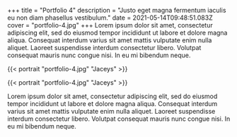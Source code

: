 +++
title = "Portfolio 4"
description = "Justo eget magna fermentum iaculis eu non diam phasellus vestibulum."
date = 2021-05-14T09:48:51.083Z
cover = "portfolio-4.jpg"
+++
Lorem ipsum dolor sit amet, consectetur adipiscing elit, sed do eiusmod tempor incididunt ut labore et dolore magna aliqua. Consequat interdum varius sit amet mattis vulputate enim nulla aliquet. Laoreet suspendisse interdum consectetur libero. Volutpat consequat mauris nunc congue nisi. In eu mi bibendum neque.

{{< portrait "portfolio-4.jpg" "Jaceys" >}}

{{< portrait "portfolio-4.jpg" "Jaceys" >}}

Lorem ipsum dolor sit amet, consectetur adipiscing elit, sed do eiusmod tempor incididunt ut labore et dolore magna aliqua. Consequat interdum varius sit amet mattis vulputate enim nulla aliquet. Laoreet suspendisse interdum consectetur libero. Volutpat consequat mauris nunc congue nisi. In eu mi bibendum neque.